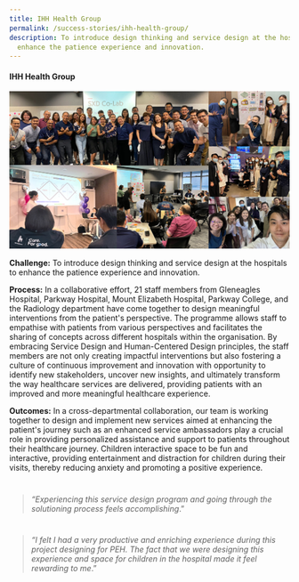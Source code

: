 ```yaml
---
title: IHH Health Group
permalink: /success-stories/ihh-health-group/
description: To introduce design thinking and service design at the hospitals to
  enhance the patience experience and innovation.
---
```

#### **IHH Health Group**

![](/images/Stories/stories_ihh.jpg)

**Challenge:** To introduce design thinking and service design at the hospitals to enhance the patience experience and innovation. 

**Process:** In a collaborative effort, 21 staff members from Gleneagles Hospital, Parkway Hospital, Mount Elizabeth Hospital, Parkway College, and the Radiology department have come together to design meaningful interventions from the patient's perspective. The programme allows staff to empathise with patients from various perspectives and facilitates the sharing of concepts across different hospitals within the organisation. By embracing Service Design and Human-Centered Design principles, the staff members are not only creating impactful interventions but also fostering a culture of continuous improvement and innovation with opportunity to identify new stakeholders, uncover new insights, and ultimately transform the way healthcare services are delivered, providing patients with an improved and more meaningful healthcare experience. 

**Outcomes:** In a cross-departmental collaboration, our team is working together to design and implement new services aimed at enhancing the patient's journey such as an enhanced service ambassadors play a crucial role in providing personalized assistance and support to patients throughout their healthcare journey. Children interactive space to be fun and interactive, providing entertainment and distraction for children during their visits, thereby reducing anxiety and promoting a positive experience.
# 
> *“Experiencing this service design program and going through the solutioning process feels accomplishing*.”
# 
> *“I felt I had a very productive and enriching experience during this project designing for PEH. The fact that we were designing this experience and space for children in the hospital made it feel rewarding to me*.”